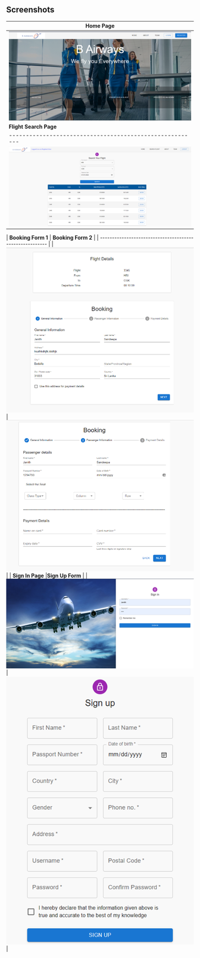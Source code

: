 ## Screenshots

| **Home Page**                                            |
| -------------------------------------------------------- |
| ![Home Page](./Homepage.png)                             |
| **Flight Search Page**                                             |
| -------------------------------------------------------- |
|![Flight Search Page](./Search_Flight.png)                         |

| **Booking Form 1**                                       | **Booking Form 2**                                                 |
| -------------------------------------------------------- |
| ![Booking Page](./Booking_page_1.png)                    | ![Booking Page](./Booking_page_2.png)                              |
| **Sign In Page**                                         |**Sign Up Form**                                                    |
| ![Sign In Page](./SignIn_page.png)                       |   ![Sign Up Form](./SignUp_Form.png)                               | 

